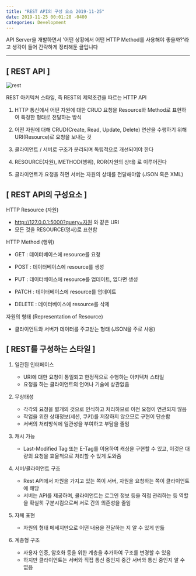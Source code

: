 ```yaml
---
title: "REST API의 구성 요소 2019-11-25"
date: 2019-11-25 00:01:28 -0400
categories: Development
---
```

API Server을 개발하면서 '어떤 상황에서 어떤 HTTP Method를 사용해야 좋을까?'라고 생각이 들어 간략하게 정리해둔 글입니다
<hr>

## [ REST API ]
![rest](https://user-images.githubusercontent.com/52072077/69491134-24b63d00-0ed4-11ea-802c-c58f189f48ac.png)

REST 아키텍쳐 스타일, 즉 REST의 제약조건을 따르는 HTTP API <br>

1. HTTP 통신에서 어떤 자원에 대한 CRUD 요청을 Resource와 Method로 표현하여 특정한 형태로 전달하는 방식

2. 어떤 자원에 대해 CRUD(Create, Read, Update, Delete) 연산을 수행하기 위해 URI(Resource)로 요청을 보내는 것

3. 클라이언트 / 서버로 구조가 분리되며 독립적으로 개선되어야 한다

4. RESOURCE(자원), METHOD(행위), ROR(자원의 상태) 로 이루어진다

5. 클라이언트가 요청을 하면 서버는 자원의 상태를 전달해야함 (JSON 혹은 XML)

## [ REST API의 구성요소 ]

HTTP Resource (자원)
- http://127.0.0.1:5000?query=자원 와 같은 URI
- 모든 것을 RESOURCE(명사)로 표현함 

HTTP Method (행위)
- GET : 데이터베이스에 resource를 요청

- POST : 데이터베이스에 resource를 생성 
    
- PUT : 데이터베이스에 resource를 업데이트, 없다면 생성 
    
- PATCH : 데이터베이스에 resource를 업데이트

- DELETE : 데이터베이스에 resource를 삭제

자원의 형태 (Representation of Resource)
- 클라이언트와 서버가 데이터를 주고받는 형태 (JSON을 주로 사용)

## [ REST를 구성하는 스타일 ]

1. 일관된 인터페이스 
    - URI에 대한 요청이 통일되고 한정적으로 수행하는 아키텍처 스타일 
    - 요청을 하는 클라이언트의 언어나 기술에 상관없음

2. 무상태성 
    - 각각의 요청을 별개의 것으로 인식하고 처리하므로 이전 요청이 연관되지 않음
    - 작업을 위한 상태정보(세션, 쿠키)를 저장하지 않으므로 구현이 단순함
    - 서버의 처리방식에 일관성을 부여하고 부담을 줄임 

3. 캐시 가능 
    - Last-Modified Tag 또는 E-Tag를 이용하여 캐싱을 구현할 수 있고, 이것은 대량의 요청을 효울척으로 처리할 수 있게 도와줌

4. 서버/클라이언트 구조 
    - Rest API에서 자원을 가지고 있는 쪽이 서버, 자원을 요청하는 쪽이 클라이언트에 해당
    - 서버는 API를 제공하며, 클라이언트는 로그인 정보 등을 직접 관리하는 등 역할을 확실히 구분시킴으로써 서로 간의 의존성을 줄임

5. 자체 표현 
    - 자원의 형태 메세지만으로 어떤 내용을 전달하는 지 알 수 있게 만듦

6. 계층형 구조 
    - 사용자 인증, 암호화 등을 위한 계층을 추가하여 구조를 변경할 수 있음 
    - 하지만 클라이언트는 서버와 직접 통신 중인지 중간 서버와 통신 중인지 알 수 없음